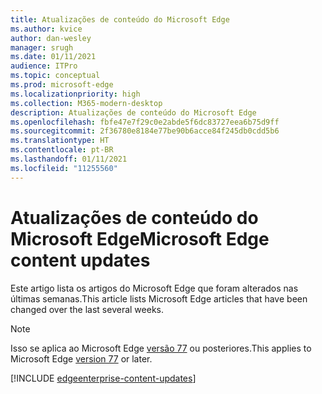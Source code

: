 ```yaml
---
title: Atualizações de conteúdo do Microsoft Edge
ms.author: kvice
author: dan-wesley
manager: srugh
ms.date: 01/11/2021
audience: ITPro
ms.topic: conceptual
ms.prod: microsoft-edge
ms.localizationpriority: high
ms.collection: M365-modern-desktop
description: Atualizações de conteúdo do Microsoft Edge
ms.openlocfilehash: fbfe47e7f29c0e2abde5f6dc83727eea6b75d9ff
ms.sourcegitcommit: 2f36780e8184e77be90b6acce84f245db0cdd5b6
ms.translationtype: HT
ms.contentlocale: pt-BR
ms.lasthandoff: 01/11/2021
ms.locfileid: "11255560"
---
```

# <span data-ttu-id="f476a-103">Atualizações de conteúdo do Microsoft Edge</span><span class="sxs-lookup"><span data-stu-id="f476a-103">Microsoft Edge content updates</span></span>

<span data-ttu-id="f476a-104">Este artigo lista os artigos do Microsoft Edge que foram alterados nas últimas semanas.</span><span class="sxs-lookup"><span data-stu-id="f476a-104">This article lists Microsoft Edge articles that have been changed over the last several weeks.</span></span>

> [!NOTE]
> <span data-ttu-id="f476a-105">Isso se aplica ao Microsoft Edge [versão 77](https://support.microsoft.com/help/4027011/microsoft-edge-find-out-which-version-you-have?ocid=MicrosoftStore-EdgeVersion) ou posteriores.</span><span class="sxs-lookup"><span data-stu-id="f476a-105">This applies to Microsoft Edge [version 77](https://support.microsoft.com/help/4027011/microsoft-edge-find-out-which-version-you-have?ocid=MicrosoftStore-EdgeVersion) or later.</span></span>

[!INCLUDE [edgeenterprise-content-updates](./includes/edgeenterprise-content-updates.md)]
